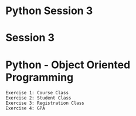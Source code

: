 # Python Session 3

# Session 3

# Python - Object Oriented Programming
    Exercise 1: Course Class
    Exercise 2: Student Class
    Exercise 3: Registration Class
    Exercise 4: GPA
